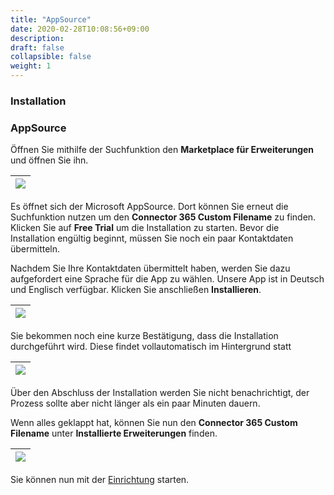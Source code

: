 ```yaml
---
title: "AppSource"
date: 2020-02-28T10:08:56+09:00
description: 
draft: false
collapsible: false
weight: 1
---
```

### Installation

### AppSource

Öffnen Sie mithilfe der Suchfunktion den **Marketplace für Erweiterungen** und öffnen Sie ihn.

|![](images/apps/custom-filename/de/search-extension-marketplace.png)|
|-|

Es öffnet sich der Microsoft AppSource. Dort können Sie erneut die Suchfunktion nutzen um den **Connector 365 Custom Filename** zu finden. Klicken Sie auf **Free Trial** um die Installation zu starten. Bevor die Installation engültig beginnt, müssen Sie noch ein paar Kontaktdaten übermitteln.

Nachdem Sie Ihre Kontaktdaten übermittelt haben, werden Sie dazu aufgefordert eine Sprache für die App zu wählen. Unsere App ist in Deutsch und Englisch verfügbar. Klicken Sie anschließen **Installieren**.

|![](images/apps/custom-filename/de/extension-installation.png)|
|-|

Sie bekommen noch eine kurze Bestätigung, dass die Installation durchgeführt wird. Diese findet vollautomatisch im Hintergrund statt

|![](images/XRechnung/xrechnunginstallation.PNG)|
|-|

Über den Abschluss der Installation werden Sie nicht benachrichtigt, der Prozess sollte aber nicht länger als ein paar Minuten dauern.

Wenn alles geklappt hat, können Sie nun den **Connector 365 Custom Filename** unter **Installierte Erweiterungen** finden.

|![](images/apps/custom-filename/de/installed-extension.png)|
|-|

Sie können nun mit der [Einrichtung](/de-de/apps/custom-filename/first-steps/setup/) starten.

